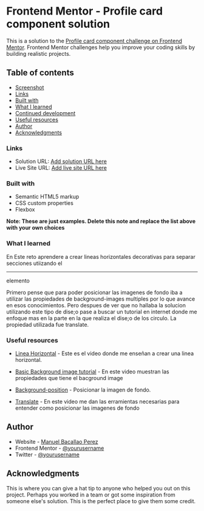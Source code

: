 # Frontend Mentor - Profile card component solution

This is a solution to the [Profile card component challenge on Frontend Mentor](https://www.frontendmentor.io/challenges/profile-card-component-cfArpWshJ). Frontend Mentor challenges help you improve your coding skills by building realistic projects. 

## Table of contents

  - [Screenshot](#screenshot)
  - [Links](#links)
  - [Built with](#built-with)
  - [What I learned](#what-i-learned)
  - [Continued development](#continued-development)
  - [Useful resources](#useful-resources)
- [Author](#author)
- [Acknowledgments](#acknowledgments)



### Links

- Solution URL: [Add solution URL here](https://your-solution-url.com)
- Live Site URL: [Add live site URL here](https://your-live-site-url.com)

### Built with

- Semantic HTML5 markup
- CSS custom properties
- Flexbox

**Note: These are just examples. Delete this note and replace the list above with your own choices**

### What I learned

En Este reto aprendere a crear lineas horizontales decorativas para separar secciones utiizando el <hr> elemento

Primero pense que para poder posicionar las imagenes de fondo iba a utilizar las propiedades de background-images multiples por lo que avance en esos conocimientos. Pero despues de ver que no hallaba la solucion utilizando este tipo de dise;o pase a buscar un tutorial en internet donde me enfoque mas en la parte en la que realiza el dise;o de los circulo. La propiedad utilizada fue translate.



### Useful resources

- [Linea Horizontal](https://www.youtube.com/watch?v=tqnL_rPtl3A) - Este es el video donde me enseñan a crear una linea horizontal.
- [Basic Background image tutorial](https://www.youtube.com/watch?v=zHZRFwWQt2w) - En este video muestran las propiedades que tiene el bacground image
- [Background-position](https://www.youtube.com/watch?v=zHZRFwWQt2w) - Posicionar la imagen de fondo.

- [Translate](https://www.youtube.com/watch?v=IPH6TNUdprI) - En este video me dan las erramientas necesarias para entender como posicionar las imagenes de fondo



## Author

- Website - [Manuel Bacallao Perez](https://www.your-site.com)
- Frontend Mentor - [@yourusername](https://www.frontendmentor.io/profile/CoderNight02)
- Twitter - [@yourusername](https://www.twitter.com/yourusername)


## Acknowledgments

This is where you can give a hat tip to anyone who helped you out on this project. Perhaps you worked in a team or got some inspiration from someone else's solution. This is the perfect place to give them some credit.

